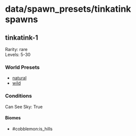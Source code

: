 # data/spawn_presets/tinkatink spawns  
  
## tinkatink-1  
Rarity: rare  
Levels: 5-30  
  
### World Presets  
* [natural](/data/spawn_data/natural.md)  
* [wild](/data/spawn_data/wild.md)  
  
### Conditions  
Can See Sky: True  
  
#### Biomes  
  * #cobblemon:is_hills
  
